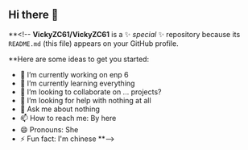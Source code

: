 ﻿## Hi there 👋

**<!--
**VickyZC61/VickyZC61** is a ✨ _special_ ✨ repository because its `README.md` (this file) appears on your GitHub profile.

**Here are some ideas to get you started:

- 🔭 I’m currently working on enp 6
- 🌱 I’m currently learning everything
- 👯 I’m looking to collaborate on ... projects?
- 🤔 I’m looking for help with nothing at all
- 💬 Ask me about nothing
- 📫 How to reach me: By here
- 😄 Pronouns: She
- ⚡ Fun fact: I'm chinese
**-->
